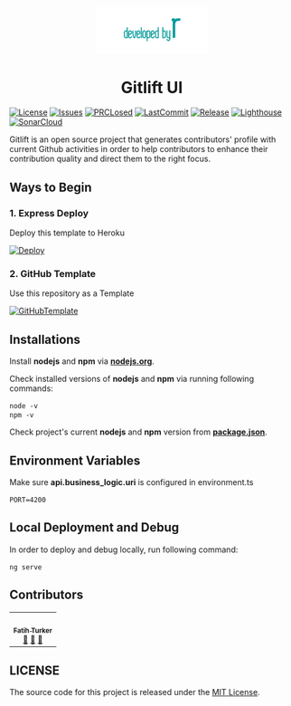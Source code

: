 <p align="center">
   <a href="https://remoklify.com">
    <img src="https://raw.githubusercontent.com/remoklify/remoklify.github.io/master/assets/logo/developed-by.png" alt="Logo" width=200>
  </a>
</p>

<h1 align="center">
Gitlift UI
</h1>

[![License](https://img.shields.io/github/license/remoklify/gitlift-ui?color=43b043&style=for-the-badge)](LICENSE)
[![Issues](https://img.shields.io/github/issues/remoklify/gitlift-ui?color=43b043&style=for-the-badge)](https://github.com/remoklify/gitlift-ui/issues)
[![PRCLosed](https://img.shields.io/github/issues-pr-closed-raw/remoklify/gitlift-ui?color=43b043&style=for-the-badge)](https://github.com/remoklify/gitlift-ui/pulls?q=is%3Apr+is%3Aclosed)
[![LastCommit](https://img.shields.io/github/last-commit/remoklify/gitlift-ui?color=43b043&style=for-the-badge)](https://github.com/remoklify/gitlift-ui/commits/master)
[![Release](https://img.shields.io/github/release/remoklify/gitlift-ui?include_prereleases&color=43b043&style=for-the-badge)](https://github.com/remoklify/gitlift-ui/releases)
[![Lighthouse](https://img.shields.io/badge/LIGHTHOUSE-report-43b043.svg?style=for-the-badge&logo=lighthouse)](docs/lighthouse-report-desktop.html)
[![SonarCloud](https://img.shields.io/sonar/quality_gate/remoklify_gitlift-ui?server=https%3A%2F%2Fsonarcloud.io&label=Sonar%20Cloud&style=for-the-badge&logo=sonarcloud)](https://sonarcloud.io/dashboard?id=remoklify_gitlift-ui)

Gitlift is an open source project that generates contributors' profile with current Github activities in order to help contributors to enhance their contribution quality and direct them to the right focus.

## Ways to Begin

### 1. Express Deploy

Deploy this template to Heroku

[![Deploy](https://img.shields.io/badge/Deploy_to-Heroku-7056bf.svg?style=for-the-badge&logo=heroku)](https://heroku.com/deploy?template=https://github.com/remoklify/gitlift-ui)

### 2. GitHub Template

Use this repository as a Template

[![GitHubTemplate](https://img.shields.io/badge/GitHub-Template-24292e.svg?style=for-the-badge&logo=github)](https://github.com/remoklify/gitlift-ui/generate)

## Installations

Install **nodejs** and **npm** via **[nodejs.org](https://nodejs.org)**.

Check installed versions of **nodejs** and **npm** via running following commands:

```
node -v
npm -v
```

Check project's current **nodejs** and **npm** version from **[package.json](package.json)**.

## Environment Variables

Make sure **api.business_logic.uri** is configured in environment.ts

```applescript
PORT=4200
```

## Local Deployment and Debug

In order to deploy and debug locally, run following command:

```applescript
ng serve
```

## Contributors

<!-- ALL-CONTRIBUTORS-LIST:START - Do not remove or modify this section -->
<!-- prettier-ignore-start -->
<!-- markdownlint-disable -->
<table>
  <tr>
    <td align="center"><a href="https://github.com/fatihturker"><img src="https://avatars1.githubusercontent.com/u/2202179?s=460&u=261b1129e7106c067783cb022ab9999aad833bdc&v=4" width="100px;" alt=""/><br /><sub><b>Fatih Turker</b></sub></a><br /><a href="https://github.com/remoklify/gitlift-ui/issues/created_by/fatihturker" title="Answering Questions">💬</a> <a href="https://github.com/remoklify/gitlift-ui/commits?author=fatihturker" title="Documentation">📖</a> <a href="https://github.com/remoklify/gitlift-ui/pulls?q=is%3Apr+reviewed-by%3Afatihturker" title="Reviewed Pull Requests">👀</a></td>
  </tr>
</table>

<!-- markdownlint-enable -->
<!-- prettier-ignore-end -->

<!-- ALL-CONTRIBUTORS-LIST:END -->

## LICENSE

The source code for this project is released under the [MIT License](LICENSE).
